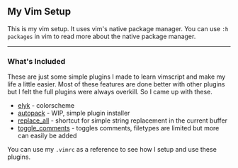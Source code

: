 ## My Vim Setup

This is my vim setup. It uses vim's native package manager.
You can use ```:h packages``` in vim to read more about the native package manager.

---
### What's Included

These are just some simple plugins I made to learn vimscript and make my life a little easier. 
Most of these features are done better with other plugins but I felt the full plugins 
were always overkill. So I came up with these.

* [elyk][2] - colorscheme
* [autopack][3] - WIP, simple plugin installer
* [replace_all][4] - shortcut for simple string replacement in the current buffer
* [toggle_comments][6] - toggles comments, filetypes are limited but more can easily be added

[2]: https://github.com/thisiskyle/vim/tree/master/pack/my_stuff/opt/elyk_colors
[3]: https://github.com/thisiskyle/vim/tree/master/pack/my_stuff/opt/autopack
[4]: https://github.com/thisiskyle/vim/tree/master/pack/my_stuff/opt/replace_all
[6]: https://github.com/thisiskyle/vim/tree/master/pack/my_stuff/opt/toggle_comments

You can use my ```.vimrc``` as a reference to see how I setup and use these plugins.
